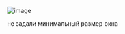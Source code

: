 ![image](https://github.com/Avar1tia/DemoEkzamen/assets/52165649/3ae6a2fe-2556-47c6-96ee-5539bff3b7be)

не задали минимальный размер окна

